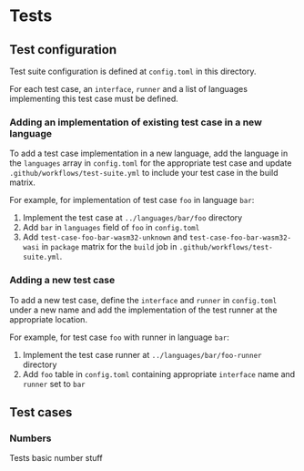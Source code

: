 # Tests

## Test configuration

Test suite configuration is defined at `config.toml` in this directory.

For each test case, an `interface`, `runner` and a list of languages implementing this test case must be defined.

### Adding an implementation of existing test case in a new language

To add a test case implementation in a new language, add the language in the `languages` array in `config.toml` for the appropriate test case and update `.github/workflows/test-suite.yml` to include your test case in the build matrix.

For example, for implementation of test case `foo` in language `bar`:

1. Implement the test case at `../languages/bar/foo` directory
2. Add `bar` in `languages` field of `foo` in `config.toml`
3. Add `test-case-foo-bar-wasm32-unknown` and `test-case-foo-bar-wasm32-wasi` in `package` matrix for the `build` job in `.github/workflows/test-suite.yml`.

### Adding a new test case

To add a new test case, define the `interface` and `runner` in `config.toml` under a new name and add the implementation of the test runner at the appropriate location.

For example, for test case `foo` with runner in language `bar`:

1. Implement the test case runner at `../languages/bar/foo-runner` directory
2. Add `foo` table in `config.toml` containing appropriate `interface` name and `runner` set to `bar`

## Test cases

### Numbers

Tests basic number stuff
